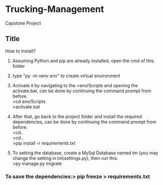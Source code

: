 # Trucking-Management
Capstone Project
## Title
How to Install?

1. Assuming Python and pip are already installed, open the cmd of this folder
2. type "py -m venv env" to create virtual environment
3. Activate it by navigating to the >env/Scripts and opening the activate.bat, can be done by continuing the command prompt from before.
<br>>cd env/Scripts
<br>>activate.bat
4. After that, go back to the project folder and install the required dependencies, can be done by continuing the command prompt from before.
<br>>cd..
<br>>cd..
<br>>pip install -r requirements.txt

5. To setting the database, create a MySql Database named tm (you may change the setting in tm\settings.py), then run this.
<br>>py manage.py migrate

### To save the dependencies:> pip freeze > requirements.txt